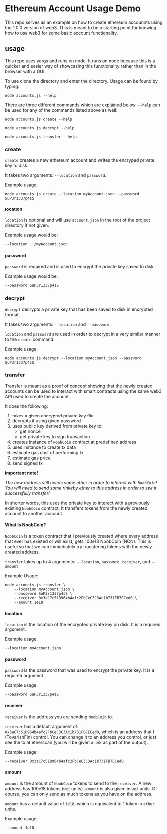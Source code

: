 # Ethereum Account Usage Demo
This repo serves as an example on how to create ethereum accounnts using the 1.0.0 version of web3. This is meant to be a starting point for knowing how to use web3 for some basic account functionality.

## usage
This repo uses yargs and runs on node. It runs on node because this is a quicker and easier way of showcasing this functionality rather than in the browser with a GUI.

To use clone the directory and enter the directory. Usage can be found by typing:

```
node accounts.js --help
```

There are three different commands which are explained below. `--help` can be used for any of the commands listed above as well:
```
node accounts.js create --help
```

```
node accounts.js decrypt --help
```

```
node accounts.js transfer --help
```

### create
`create` creates a new ethereum account and writes the encryped private key to disk. 

It takes two arguments: `--location` and `password`.

Example usage:
```
node accounts.js create --location myAccount.json --password SuP3r1337p4sS
```

#### location
`location` is optional and will use `account.json` in the root of the project directory if not given. 

Example usage would be:
```bash
--location ../myAccount.json
```

#### password
`password` is required and is used to encrypt the private key saved to disk.

Example usage would be:
```bash
--password SuP3r1337p4sS
```

### decrypt
`decrypt` decrypts a private key that has been saved to disk in encrypted format.

It takes two arguments: `--location` and `--password`.

`location` and `password` are used in order to decrypt in a very similar manner to the `create` command.

Example usage:
```
node accounts.js decrypt --location myAccount.json --password SuP3r1337p4sS
```

### transfer
Transfer is meant as a proof of concept showing that the newly created accounts can be used to interact with smart contracts using the same web3 API used to create the account.

It does the following: 
1. takes a given encrypted private key file
1. decrypts it using given password
1. uses public key derived from private key to:
    * get nonce
    * get private key to sign transaction
1. creates instance of `NoobCoin` contract at predefined address
1. uses instance to create tx data
1. estimate gas cost of performing tx
1. estimate gas price
1. send signed tx

**important note!**

*The new address still needs some ether in order to interact with `NoobCoin`! You will need to send some rinkeby ether to this address in order to see it successfully transfer!*

In shorter words, this uses the private key to interact with a previously existing `NoobCoin` contract. It transfers tokens from the newly created account to another account.

#### What is NoobCoin?
`NoobCoin` is a token contract that I previously created where every address that ever has existed or will exist, gets 100e18 NoobCoin (NCN). This is useful so that we can immediately try transfering tokens with the newly created address.

`transfer` takes up to 4 arguments: `--location`, `password`, `receiver`, and `--amount`

Example Usage:
```
node accounts.js transfer \
    --location myAccount.json \
    --password SuP3r1337p4sS \
    --receiver 0x3aC7c51D964b4afc2FbCeC3C3Ac1b731FB7ECed0 \
    --amount 1e18
```

#### location
`location` is the location of the encrypted private key on disk. It is a required argument.

Example usage: 
```
--location myAccount.json
```

#### password
`password` is the password that was used to encrypt the private key. It is a required argument.

Example usage:
```
--password SuP3r1337p4sS
```

#### receiver
`receiver` is the address you are sending `NoobCoin` to. 

`receiver` has a default argument of: `0x3aC7c51D964b4afc2FbCeC3C3Ac1b731FB7ECed0`, which is an address that I (TovarishFin) control. You can change it to an address you control, or just see the tx at etherscan (you will be given a link as part of the output).

Example usage:
```
--receiver 0x3aC7c51D964b4afc2FbCeC3C3Ac1b731FB7ECed0
```

#### amount
`amount` is the amount of `NoobCoin` tokens to send to the `receiver`. A new address has 100e18 tokens (`wei` units). `amount` is also given in `wei` units. Of course, you can only send as much tokens as you have on the address.

`amount` has a default value of `1e18`, which is equivalent to 1 token in `ether` units.

Example usage:
```
--amount 1e18
```

